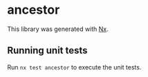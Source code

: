 # ancestor

This library was generated with [Nx](https://nx.dev).

## Running unit tests

Run `nx test ancestor` to execute the unit tests.
